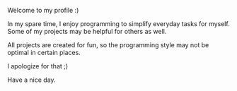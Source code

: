 Welcome to my profile :)

In my spare time, I enjoy programming to simplify everyday tasks for myself. 
Some of my projects may be helpful for others as well.

All projects are created for fun, so the programming style may not be optimal in certain places. 

I apologize for that ;)

Have a nice day.
